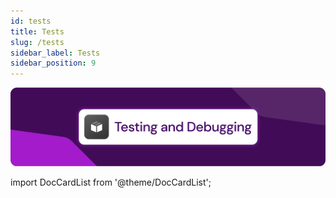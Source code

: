 ```yaml
---
id: tests 
title: Tests
slug: /tests 
sidebar_label: Tests
sidebar_position: 9
---
```

![Testing](/docs/data/testing.png)

import DocCardList from '@theme/DocCardList';

<DocCardList />